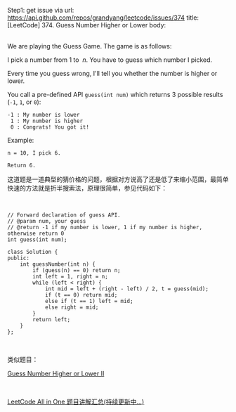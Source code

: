 Step1: get issue via url: https://api.github.com/repos/grandyang/leetcode/issues/374 
 title:[LeetCode] 374. Guess Number Higher or Lower 
 body:  
  

We are playing the Guess Game. The game is as follows:

I pick a number from 1 to  _n_. You have to guess which number I picked.

Every time you guess wrong, I'll tell you whether the number is higher or lower.

You call a pre-defined API `guess(int num)` which returns 3 possible results (`-1`, `1`, or `0`):
    
    
    -1 : My number is lower
     1 : My number is higher
     0 : Congrats! You got it!
    

Example:
    
    
    n = 10, I pick 6.
    
    Return 6.

这道题是一道典型的猜价格的问题，根据对方说高了还是低了来缩小范围，最简单快速的方法就是折半搜索法，原理很简单，参见代码如下：

 
    
    
    // Forward declaration of guess API.
    // @param num, your guess
    // @return -1 if my number is lower, 1 if my number is higher, otherwise return 0
    int guess(int num);
    
    class Solution {
    public:
        int guessNumber(int n) {
            if (guess(n) == 0) return n;
            int left = 1, right = n;
            while (left < right) {
                int mid = left + (right - left) / 2, t = guess(mid);
                if (t == 0) return mid;
                else if (t == 1) left = mid;
                else right = mid;
            }
            return left;
        }
    };

 

类似题目：

[Guess Number Higher or Lower II](http://www.cnblogs.com/grandyang/p/5677550.html) 

 

[LeetCode All in One 题目讲解汇总(持续更新中...)](http://www.cnblogs.com/grandyang/p/4606334.html)
